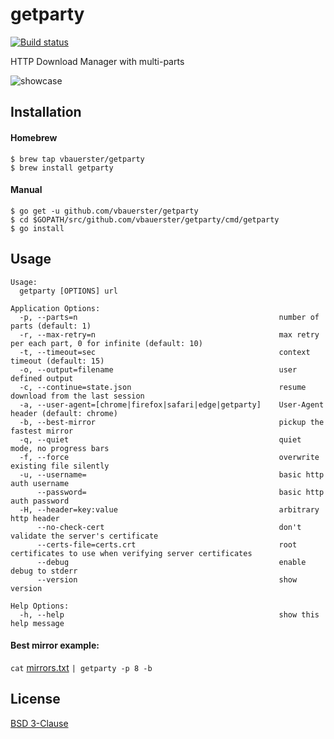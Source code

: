 # getparty

[![Build status](https://github.com/vbauerster/getparty/actions/workflows/build.yml/badge.svg)](https://github.com/vbauerster/getparty/actions/workflows/build.yml)

HTTP Download Manager with multi-parts

![showcase](showcase.gif)

## Installation

#### Homebrew

```
$ brew tap vbauerster/getparty
$ brew install getparty
```

#### Manual

```
$ go get -u github.com/vbauerster/getparty
$ cd $GOPATH/src/github.com/vbauerster/getparty/cmd/getparty
$ go install
```

## Usage

```
Usage:
  getparty [OPTIONS] url

Application Options:
  -p, --parts=n                                             number of parts (default: 1)
  -r, --max-retry=n                                         max retry per each part, 0 for infinite (default: 10)
  -t, --timeout=sec                                         context timeout (default: 15)
  -o, --output=filename                                     user defined output
  -c, --continue=state.json                                 resume download from the last session
  -a, --user-agent=[chrome|firefox|safari|edge|getparty]    User-Agent header (default: chrome)
  -b, --best-mirror                                         pickup the fastest mirror
  -q, --quiet                                               quiet mode, no progress bars
  -f, --force                                               overwrite existing file silently
  -u, --username=                                           basic http auth username
      --password=                                           basic http auth password
  -H, --header=key:value                                    arbitrary http header
      --no-check-cert                                       don't validate the server's certificate
      --certs-file=certs.crt                                root certificates to use when verifying server certificates
      --debug                                               enable debug to stderr
      --version                                             show version

Help Options:
  -h, --help                                                show this help message
```

#### Best mirror example:

`cat` [mirrors.txt](https://github.com/vbauerster/getparty/blob/master/mirrors.txt) `| getparty -p 8 -b`

## License

[BSD 3-Clause](https://opensource.org/licenses/BSD-3-Clause)

